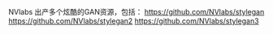 NVlabs 出产多个炫酷的GAN资源，包括：
https://github.com/NVlabs/stylegan
https://github.com/NVlabs/stylegan2
https://github.com/NVlabs/stylegan3

